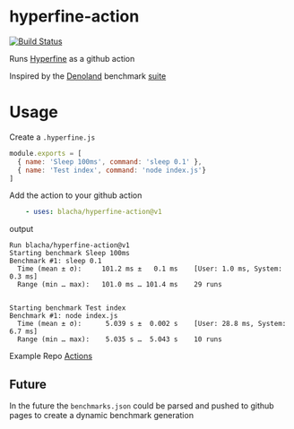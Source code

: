 # hyperfine-action

[![Build Status](https://github.com/blacha/cogeotiff/workflows/Main/badge.svg)](https://github.com/blacha/cogeotiff/actions)


Runs [Hyperfine](https://github.com/sharkdp/hyperfine) as a github action


Inspired by the [Denoland](https://github.com/denoland/deno) benchmark [suite](https://deno.land/benchmarks)

# Usage

Create a `.hyperfine.js`

```javascript
module.exports = [
  { name: 'Sleep 100ms', command: 'sleep 0.1' }, 
  { name: 'Test index', command: 'node index.js'}
]
```

Add the action to your github action
```yaml
    - uses: blacha/hyperfine-action@v1
```

output

```
Run blacha/hyperfine-action@v1
Starting benchmark Sleep 100ms
Benchmark #1: sleep 0.1
  Time (mean ± σ):     101.2 ms ±   0.1 ms    [User: 1.0 ms, System: 0.3 ms]
  Range (min … max):   101.0 ms … 101.4 ms    29 runs


Starting benchmark Test index
Benchmark #1: node index.js
  Time (mean ± σ):      5.039 s ±  0.002 s    [User: 28.8 ms, System: 6.7 ms]
  Range (min … max):    5.035 s …  5.043 s    10 runs
```


Example Repo [Actions](https://github.com/blacha/hyperfine-action-test/actions)


## Future
In the future the `benchmarks.json` could be parsed and pushed to github pages to create a dynamic benchmark generation


